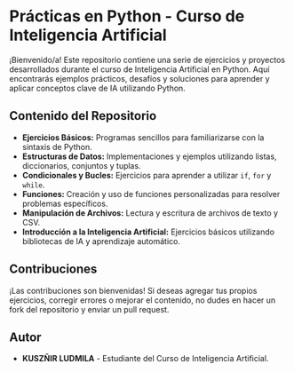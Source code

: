 # Prácticas en Python - Curso de Inteligencia Artificial

¡Bienvenido/a! Este repositorio contiene una serie de ejercicios y proyectos desarrollados durante el curso de Inteligencia Artificial en Python. Aquí encontrarás ejemplos prácticos, desafíos y soluciones para aprender y aplicar conceptos clave de IA utilizando Python.

## Contenido del Repositorio

- **Ejercicios Básicos:** Programas sencillos para familiarizarse con la sintaxis de Python.
- **Estructuras de Datos:** Implementaciones y ejemplos utilizando listas, diccionarios, conjuntos y tuplas.
- **Condicionales y Bucles:** Ejercicios para aprender a utilizar `if`, `for` y `while`.
- **Funciones:** Creación y uso de funciones personalizadas para resolver problemas específicos.
- **Manipulación de Archivos:** Lectura y escritura de archivos de texto y CSV.
- **Introducción a la Inteligencia Artificial:** Ejercicios básicos utilizando bibliotecas de IA y aprendizaje automático.

## Contribuciones

¡Las contribuciones son bienvenidas! Si deseas agregar tus propios ejercicios, corregir errores o mejorar el contenido, no dudes en hacer un fork del repositorio y enviar un pull request.

## Autor

- **KUSZÑIR LUDMILA** - Estudiante del Curso de Inteligencia Artificial.